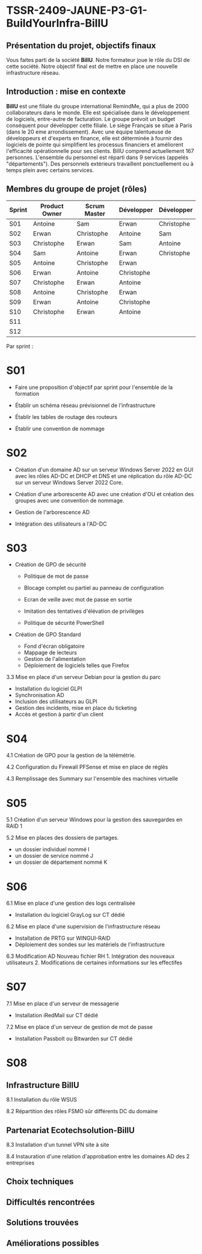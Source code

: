 # TSSR-2409-JAUNE-P3-G1-BuildYourInfra-BillU

## Présentation du projet, objectifs finaux

Vous faites parti de la société **BillU**.
Notre formateur joue le rôle du DSI de cette société.
Notre objectif final est de mettre en place une nouvelle infrastructure réseau.

## Introduction : mise en contexte

**BillU** est une filiale du groupe international RemindMe, qui a plus de 2000 collaborateurs dans le monde. Elle est spécialisée dans le développement de logiciels, entre-autre de facturation. Le groupe prévoit un budget conséquent pour développer cette filiale. Le siège Français se situe à Paris (dans le 20 eme arrondissement).
Avec une équipe talentueuse de développeurs et d'experts en finance, elle est déterminée à fournir des logiciels de pointe qui simplifient les processus financiers et améliorent l'efficacité opérationnelle pour ses clients.
BillU comprend actuellement 167 personnes.
L'ensemble du personnel est réparti dans 9 services (appelés "départements").
Des personnels extérieurs travaillent ponctuellement ou à temps plein avec certains services.

## Membres du groupe de projet (rôles)
| Sprint  | Product Owner | Scrum Master  |  Développer |  Développer |
|---|---|---|---|---|
|  S01 | Antoine   | Sam  |  Erwan |  Christophe |
|  S02 |  Erwan | Christophe  | Antoine  |  Sam |
| S03  |  Christophe | Erwan  | Sam | Antoine  |
|  S04 |  Sam | Antoine  | Erwan  | Christophe  |
|  S05 |  Antoine |  Christophe |  Erwan |   |
| S06  |  Erwan |  Antoine |  Christophe |   |
| S07  |  Christophe | Erwan  |  Antoine |   |
|  S08 |  Antoine |  Christophe | Erwan  |   |
|  S09 |  Erwan |  Antoine |  Christophe |   |
| S10  | Christophe | Erwan | Antoine |   |
| S11  |   |   |   |   |
|  S12 |   |   |   |   |


Par sprint :
# S01

- Faire une proposition d'objectif par sprint pour l'ensemble de la formation
   
- Établir un schéma réseau prévisionnel de l'infrastructure

- Établir les tables de routage des routeurs

- Établir une convention de nommage


# S02

- Création d'un domaine AD sur un serveur Windows Server 2022 en GUI avec les rôles AD-DC et DHCP et DNS et une réplication du rôle AD-DC sur un serveur Windows Server 2022 Core.

- Création d'une arborescente AD avec une création d'OU et création des groupes avec une convention de nommage.

- Gestion de l'arborescence AD

- Intégration des utilisateurs a l'AD-DC

  
   
# S03

- Création de GPO de sécurité 

	- Politique de mot de passe
   
	- Blocage complet ou partiel au panneau de configuration
   
	- Ecran de veille avec mot de passe en sortie
   
	- Imitation des tentatives d'élévation de privilèges
   
	- Politique de sécurité PowerShell

- Création de GPO Standard
	- Fond d'écran obligatoire 
	- Mappage de lecteurs
	- Gestion de l'alimentation
	- Déploiement de logiciels telles que Firefox



3.3 Mise en place d'un serveur Debian pour la gestion du parc

- Installation du logiciel GLPI 
- Synchronisation AD
- Inclusion des utilisateurs au GLPI
- Gestion des incidents, mise en place du ticketing
- Accès et gestion à partir d'un client 


   
# S04

4.1 Création de GPO pour la gestion de la télémétrie.

4.2 Configuration du Firewall PFSense et mise en place de réglés 

4.3 Remplissage des Summary sur l'ensemble des machines virtuelle 

# S05

5.1 Création d'un serveur Windows pour la gestion des sauvegardes en RAID 1

5.2 Mise en places des dossiers de partages.
- un dossier individuel nommé I
- un dossier de service nommé J
- un dossier de département nommé K 

# S06

6.1 Mise en place d'une gestion des logs centralisée
 - Installation du logiciel GrayLog sur CT dédié

6.2 Mise en place d'une supervision de l'infrastructure réseau
 - Installation de PRTG sur WINGUI-RAID
 - Déploiement des sondes sur les matériels de l'infrastructure

6.3 Modification AD Nouveau fichier RH 
	1. Intégration des nouveaux utilisateurs
	2. Modifications de certaines informations sur les effectifes 

# S07

7.1 Mise en place d'un serveur de messagerie
 - Installation iRedMail sur CT dédié

7.2 Mise en place d'un serveur de gestion de mot de passe
 - Installation Passbolt ou Bitwarden sur CT dédié

# S08
 ## Infrastructure BillU
 
8.1 Installation du rôle WSUS 

8.2 Répartition des rôles FSMO sûr différents DC du domaine

 ## Partenariat Ecotechsolution-BillU
 
8.3 Installation d'un tunnel VPN site à site

8.4 Instauration d'une relation d'approbation entre les domaines AD des 2 entreprises
 
## Choix techniques

## Difficultés rencontrées

## Solutions trouvées

## Améliorations possibles
